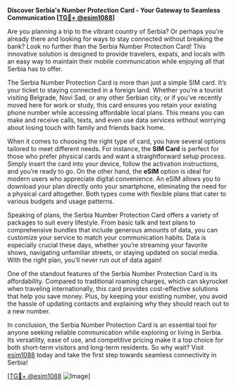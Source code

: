 **Discover Serbia's Number Protection Card - Your Gateway to Seamless Communication [[TG💪+ @esim1088](https://t.me/s/esim1088)]**

Are you planning a trip to the vibrant country of Serbia? Or perhaps you're already there and looking for ways to stay connected without breaking the bank? Look no further than the Serbia Number Protection Card! This innovative solution is designed to provide travelers, expats, and locals with an easy way to maintain their mobile communication while enjoying all that Serbia has to offer.

The Serbia Number Protection Card is more than just a simple SIM card. It’s your ticket to staying connected in a foreign land. Whether you’re a tourist visiting Belgrade, Novi Sad, or any other Serbian city, or if you’ve recently moved here for work or study, this card ensures you retain your existing phone number while accessing affordable local plans. This means you can make and receive calls, texts, and even use data services without worrying about losing touch with family and friends back home.

When it comes to choosing the right type of card, you have several options tailored to meet different needs. For instance, the **SIM Card** is perfect for those who prefer physical cards and want a straightforward setup process. Simply insert the card into your device, follow the activation instructions, and you’re ready to go. On the other hand, the **eSIM** option is ideal for modern users who appreciate digital convenience. An eSIM allows you to download your plan directly onto your smartphone, eliminating the need for a physical card altogether. Both types come with flexible plans that cater to various budgets and usage patterns.

Speaking of plans, the Serbia Number Protection Card offers a variety of packages to suit every lifestyle. From basic talk and text plans to comprehensive bundles that include generous amounts of data, you can customize your service to match your communication habits. Data is especially crucial these days, whether you’re streaming your favorite shows, navigating unfamiliar streets, or staying updated on social media. With the right plan, you’ll never run out of data again!

One of the standout features of the Serbia Number Protection Card is its affordability. Compared to traditional roaming charges, which can skyrocket when traveling internationally, this card provides cost-effective solutions that help you save money. Plus, by keeping your existing number, you avoid the hassle of updating contacts and explaining why they should reach out to a new number.

In conclusion, the Serbia Number Protection Card is an essential tool for anyone seeking reliable communication while exploring or living in Serbia. Its versatility, ease of use, and competitive pricing make it a top choice for both short-term visitors and long-term residents. So why wait? Visit [esim1088](https://t.me/s/esim1088) today and take the first step towards seamless connectivity in Serbia!

[[TG💪+ @esim1088](https://t.me/s/esim1088) ![Image](https://i.postimg.cc/Y0z9fWf4/image.png)]